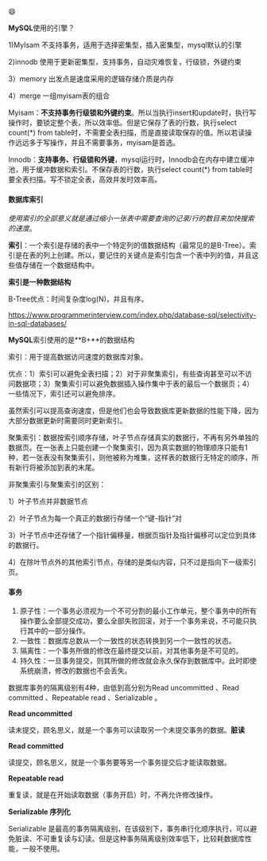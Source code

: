 :smile:

**MySQL**使用的引擎？

1)MyIsam  不支持事务，适用于选择密集型，插入密集型，mysql默认的引擎

2)innodb 使用于更新密集型，支持事务，自动灾难恢复，行级锁，外键约束

3）memory 出发点是速度采用的逻辑存储介质是内存

4）merge 一组myisam表的组合

Myisam：**不支持事务行级锁和外键约束**。所以当执行insert和update时，执行写操作时，要锁定整个表，所以效率低。但是它保存了表的行数，执行select count(*) from table时，不需要全表扫描，而是直接读取保存的值。所以若读操作远远多于写操作，并且不需要事务，myisam是首选。

Innodb：**支持事务、行级锁和外键**，mysql运行时，Innodb会在内存中建立缓冲池，用于缓冲数据和索引。不保存表的行数，执行select count(*) from table时要全表扫描。写不锁定全表，高效并发时效率高。



#### 数据库索引

*使用索引的全部意义就是通过缩小一张表中需要查询的记录/行的数目来加快搜索的速度*。

**索引**：一个索引是存储的表中一个特定列的值数据结构（最常见的是B-Tree）。索引是在表的列上创建。所以，要记住的关键点是索引包含一个表中列的值，并且这些值存储在一个数据结构中。

**索引是一种数据结构**

B-Tree优点：时间复杂度log(N)，并且有序。

https://www.programmerinterview.com/index.php/database-sql/selectivity-in-sql-databases/

**MySQL**索引使用的是**B+**的数据结构

索引：用于提高数据访问速度的数据库对象。

优点：1）索引可以避免全表扫描；2）对于非聚集索引，有些查询甚至可以不访问数据项；3）聚集索引可以避免数据插入操作集中于表的最后一个数据页；4）一些情况下，索引还可以避免排序。

虽然索引可以提高查询速度，但是他们也会导致数据库更新数据的性能下降，因为大部分数据更新时需要同时更新索引。

聚集索引：数据按索引顺序存储，叶子节点存储真实的数据行，不再有另外单独的数据页。在一张表上只能创建一个聚集索引，因为真实数据的物理顺序只能有1种，若一张表没有聚集索引，则他被称为堆集，这样表的数据行无特定的顺序，所有新行将被添加到表的末尾。

非聚集索引与聚集索引的区别：

1）叶子节点并非数据节点

2）叶子节点为每一个真正的数据行存储一个“键-指针”对

3）叶子节点中还存储了一个指针偏移量，根据页指针及指针偏移可以定位到具体的数据行。

4）在除叶节点外的其他索引节点，存储的是类似内容，只不过是指向下一级索引页。



#### 事务

1. 原子性：一个事务必须视为一个不可分割的最小工作单元，整个事务中的所有操作要么全部提交成功，要么全部失败回滚，对于一个事务来说，不可能只执行其中的一部分操作。
2. 一致性：数据库总数从一个一致性的状态转换到另一个一致性的状态。
3. 隔离性：一个事务所做的修改在最终提交以前，对其他事务是不可见的。
4. 持久性：一旦事务提交，则其所做的修改就会永久保存到数据库中。此时即使系统崩溃，修改的数据也不会丢失。

数据库事务的隔离级别有4种，由低到高分别为Read uncommitted 、Read committed 、Repeatable read 、Serializable 。



**Read uncommitted**

读未提交，顾名思义，就是一个事务可以读取另一个未提交事务的数据。**脏读**

**Read committed**

读提交，顾名思义，就是一个事务要等另一个事务提交后才能读取数据。

**Repeatable read**

重复读，就是在开始读取数据（事务开启）时，不再允许修改操作。

**Serializable 序列化**

Serializable 是最高的事务隔离级别，在该级别下，事务串行化顺序执行，可以避免脏读、不可重复读与幻读。但是这种事务隔离级别效率低下，比较耗数据库性能，一般不使用。